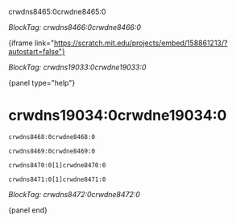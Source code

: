 crwdns8465:0crwdne8465:0

*BlockTag: crwdns8466:0crwdne8466:0*

{iframe link="https://scratch.mit.edu/projects/embed/158861213/?autostart=false"}

*BlockTag: crwdns19033:0crwdne19033:0*

{panel type="help"}

# crwdns19034:0crwdne19034:0

<pre><code class="scratch:split:random">crwdns8468:0crwdne8468:0
</code></pre>

<pre><code class="scratch:split:random">crwdns8469:0crwdne8469:0
</code></pre>

<pre><code class="scratch:split:random">crwdns8470:0[1]crwdne8470:0
</code></pre>

<pre><code class="scratch:split:random">crwdns8471:0[1]crwdne8471:0
</code></pre>

*BlockTag: crwdns8472:0crwdne8472:0*

{panel end}